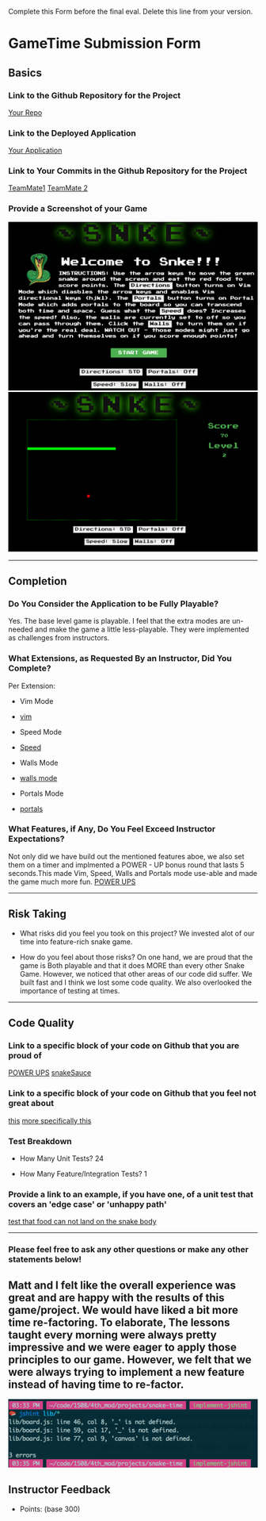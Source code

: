 Complete this Form before the final eval. Delete this line from your version.

# GameTime Submission Form

## Basics

### Link to the Github Repository for the Project
[Your Repo](https://github.com/adamki/snake)

### Link to the Deployed Application
[Your Application](https://adamki.github.io/snake)

### Link to Your Commits in the Github Repository for the Project
[TeamMate1](https://github.com/adamki/snake/commits?author=adamki)
[TeamMate 2](https://github.com/adamki/snake/commits?author=MattRooney)

### Provide a Screenshot of your Game
![Snke](images/snake-cover.png)
![Snke-gameplay](images/snake-gameplay.png)

---

## Completion

### Do You Consider the Application to be Fully Playable?

Yes. The base level game is playable. I feel that the extra modes are un-needed and make the game a little less-playable. They were implemented as challenges from instructors. 

### What Extensions, as Requested By an Instructor, Did You Complete?
Per Extension:
- Vim Mode 
- [vim](https://github.com/adamki/snake/blob/master/lib/index.js#L156-L185)

- Speed Mode 
- [Speed](https://github.com/adamki/snake/blob/master/lib/index.js#L43-L64)

- Walls Mode
- [walls mode](https://github.com/adamki/snake/blob/master/lib/index.js#L100-L106)

- Portals Mode
- [portals](https://github.com/adamki/snake/blob/master/lib/portal.js)


### What Features, if Any, Do You Feel Exceed Instructor Expectations?

Not only did we have build out the mentioned features aboe, we also set them on a timer and implmented a POWER - UP bonus round that lasts 5 seconds.This made Vim, Speed, Walls and Portals mode use-able and made the game much more fun.
[POWER UPS](http://recordit.co/GyGM6wUAoB)

----

## Risk Taking
- What risks did you feel you took on this project?
We invested alot of our time into feature-rich snake game. 

- How do you feel about those risks?
On one hand, we are proud that the game is Both playable and that it does MORE than every other Snake Game.
However, we noticed that other areas of our code did suffer. We built fast and I think we lost some code quality. We also overlooked the importance of testing at times.


----

## Code Quality

### Link to a specific block of your code on Github that you are proud of

[POWER UPS](https://github.com/adamki/snake/blob/master/lib/powerup.js)
[snakeSauce](http://www.beepbox.co/#5s0kbl00e03t7a7g0fj7i0r1w2411f0000d1111c0000h0000v0000o3210b4y8h4h4h4h4h4h4h4h4h4h4h4h4h4h4h4h4h4h4h4h4p1MgLoYqBxlcs6OiJFsNWPy85cuaaaaaaa360FzNhhgoW0Q1000)

### Link to a specific block of your code on Github that you feel not great about

[this](https://github.com/adamki/snake/blob/master/lib/index.js)
[more specifically this](https://github.com/adamki/snake/blob/master/lib/index.js#L156-L185)

### Test Breakdown
- How Many Unit Tests?
24

- How Many Feature/Integration Tests?
1

### Provide a link to an example, if you have one, of a unit test that covers an 'edge case' or 'unhappy path'
[test that food can not land on the snake body](https://github.com/adamki/snake/blob/master/test/food-test.js#L39-L54)

-----

### Please feel free to ask any other questions or make any other statements below!

Matt and I felt like the overall experience was great and are happy with the results of this game/project. We would have liked a bit more time re-factoring. To elaborate, The lessons taught every morning were always pretty impressive and we were eager to apply those principles to our game. However, we felt that we were always trying to implement a new feature instead of having time to re-factor.
-----

![JSHINT](images/jshint.png)
## Instructor Feedback


- Points: (base 300)

